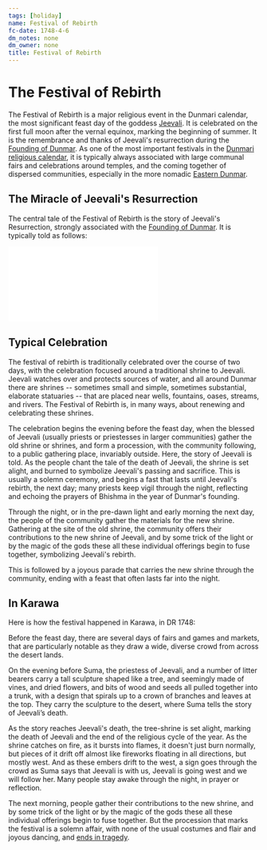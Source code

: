```yaml
---
tags: [holiday]
name: Festival of Rebirth
fc-date: 1748-4-6
dm_notes: none
dm_owner: none
title: Festival of Rebirth
---
```

# The Festival of Rebirth

The Festival of Rebirth is a major religious event in the Dunmari calendar, the most significant feast day of the goddess [Jeevali](<../../gods/incorporeal-gods/dunmari-pantheon/jeevali.md>). It is celebrated on the first full moon after the vernal equinox, marking the beginning of summer. It is the remembrance and thanks of Jeevali's resurrection during the [Founding of Dunmar](<../../../primary-sources/founding-of-dunmar.md>). As one of the most important festivals in the [Dunmari religious calendar](<./dunmari-festivals.md>), it is typically always associated with large communal fairs and celebrations around temples, and the coming together of dispersed communities, especially in the more nomadic [Eastern Dunmar](<../../../gazetteer/greater-dunmar/realms/dunmar/eastern-dunmar/eastern-dunmar.md>). 

## The Miracle of Jeevali's Resurrection

The central tale of the Festival of Rebirth is the story of Jeevali's Resurrection, strongly associated with the [Founding of Dunmar](<../../../primary-sources/founding-of-dunmar.md>). It is typically told as follows:

![The Miracle of Jeevali's Ressurection](<../../../primary-sources/the-miracle-of-jeevali-s-ressurection.md>)

## Typical Celebration

The festival of rebirth is traditionally celebrated over the course of two days, with the celebration focused around a traditional shrine to Jeevali. Jeevali watches over and protects sources of water, and all around Dunmar there are shrines -- sometimes small and simple, sometimes substantial, elaborate statuaries -- that are placed near wells, fountains, oases, streams, and rivers. The Festival of Rebirth is, in many ways, about renewing and celebrating these shrines. 

The celebration begins the evening before the feast day, when the blessed of Jeevali (usually priests or priestesses in larger communities) gather the old shrine or shrines, and form a procession, with the community following, to a public gathering place, invariably outside. Here, the story of Jeevali is told. As the people chant the tale of the death of Jeevali, the shrine is set alight, and burned to symbolize Jeevali's passing and sacrifice. This is usually a solemn ceremony, and begins a fast that lasts until Jeevali's rebirth, the next day; many priests keep vigil through the night, reflecting and echoing the prayers of Bhishma in the year of Dunmar's founding. 

Through the night, or in the pre-dawn light and early morning the next day, the people of the community gather the materials for the new shrine. Gathering at the site of the old shrine, the community offers their contributions to the new shrine of Jeevali, and by some trick of the light or by the magic of the gods these all these individual offerings begin to fuse together, symbolizing Jeevali's rebirth. 

This is followed by a joyous parade that carries the new shrine through the community, ending with a feast that often lasts far into the night. 

## In Karawa

Here is how the festival happened in Karawa, in DR 1748:

Before the feast day, there are several days of fairs and games and markets, that are  particularly notable as they draw a wide, diverse crowd from across the desert lands. 

On the evening before Suma, the priestess of Jeevali, and a number of litter bearers carry a tall sculpture shaped like a tree, and seemingly made of vines, and dried flowers, and bits of wood and seeds all pulled together into a trunk, with a design that spirals up to a crown of branches and leaves at the top. They carry the sculpture to the desert, where Suma tells the story of Jeevali’s death. 

As the story reaches Jeevali's death, the tree-shrine is set alight, marking the death of Jeevali and the end of the religious cycle of the year. As the shrine catches on fire, as it bursts into flames, it doesn't just burn normally, but pieces of it drift off almost like fireworks floating in all directions, but mostly west. And as these embers drift to the west, a sign goes through the crowd as Suma says that Jeevali is with us, Jeevali is going west and we will follow her. Many people stay awake through the night, in prayer or reflection. 

The next morning, people gather their contributions to the new shrine, and by some trick of the light or by the magic of the gods these all these individual offerings begin to fuse together. But the procession that marks the festival is a solemn affair, with none of the usual costumes and flair and joyous dancing, and [ends in tragedy](<../../../campaigns/dunmari-frontier-campaign/session-notes/session-6-dufr.md>).
